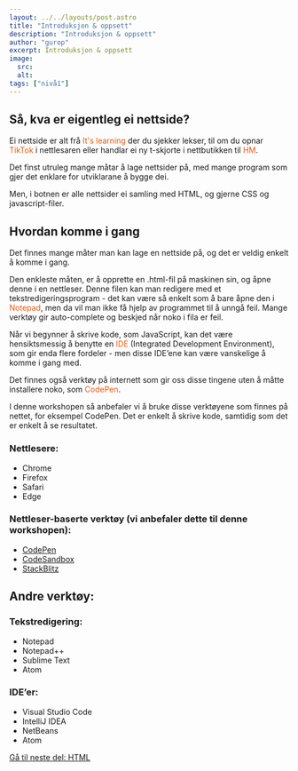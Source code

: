 ```yaml
---
layout: ../../layouts/post.astro
title: "Introduksjon & oppsett"
description: "Introduksjon & oppsett"
author: "gurop"
excerpt: Introduksjon & oppsett
image:
  src:
  alt:
tags: ["nivå1"]
---
```




## Så, kva er eigentleg ei nettside?

Ei nettside er alt frå <font color="#EA580C">It's learning</font> der du sjekker lekser, til om du opnar
<font color="#EA580C">TikTok</font> i nettlesaren eller handlar ei ny t-skjorte i nettbutikken til <font color="#EA580C">HM</font>.

Det finst utruleg mange måtar å lage nettsider på, med mange program som gjer det enklare for utviklarane å bygge dei.

Men, i botnen er alle nettsider ei samling med HTML, og gjerne CSS og javascript-filer.

## Hvordan komme i gang

Det finnes mange måter man kan lage en nettside på, og det er veldig enkelt å komme i gang.

Den enkleste måten, er å opprette en .html-fil på maskinen sin, og åpne denne i en nettleser. 
Denne filen kan man redigere med et tekstredigeringsprogram - det kan være så enkelt som å bare åpne
den i <font color="#EA580C">Notepad</font>, men  da vil man ikke få hjelp av programmet til å unngå feil.
Mange verktøy gir auto-complete og beskjed når noko i fila er feil. 

Når vi begynner å skrive kode, som JavaScript, kan det være hensiktsmessig å benytte en <font color="#EA580C">IDE</font>
(Integrated Development Environment), som gir enda flere fordeler - men disse IDE’ene kan være vanskelige å komme i gang med.

Det finnes også verktøy på internett som gir oss disse tingene uten å måtte installere noko, som <font color="#EA580C">CodePen</font>.

I denne workshopen så anbefaler vi å bruke disse verktøyene som finnes på nettet, for eksempel CodePen. Det er enkelt
å skrive kode, samtidig som det er enkelt å se resultatet.

### Nettlesere:

- Chrome
- Firefox
- Safari
- Edge

### Nettleser-baserte verktøy (vi anbefaler dette til denne workshopen):

- [CodePen](https://codepen.io/pen/)
- [CodeSandbox](https://codesandbox.io/)
- [StackBlitz](https://stackblitz.com/edit/web-platform?file=index.html)

## Andre verktøy:

### Tekstredigering:

- Notepad
- Notepad++
- Sublime Text
- Atom

### IDE’er:

- Visual Studio Code
- IntelliJ IDEA
- NetBeans
- Atom

[Gå til neste del: HTML](./03_HTML)